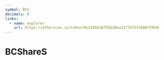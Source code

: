 ```yaml
---
symbol: BCS
decimals: 8
links:
  - name: explorer
    url: https://etherscan.io/token/0x245663Af5561Dea23775f5feEB8f59500920B857
---
```


# BCShareS

